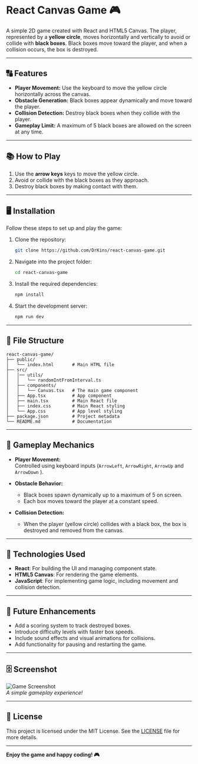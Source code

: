 # React Canvas Game 🎮

A simple 2D game created with React and HTML5 Canvas. The player, represented by a **yellow circle**, moves horizontally and vertically to avoid or collide with **black boxes**. Black boxes move toward the player, and when a collision occurs, the box is destroyed.

---

## 🔠 Features

- **Player Movement:** Use the keyboard to move the yellow circle horizontally across the canvas.
- **Obstacle Generation:** Black boxes appear dynamically and move toward the player.
- **Collision Detection:** Destroy black boxes when they collide with the player.
- **Gameplay Limit:** A maximum of 5 black boxes are allowed on the screen at any time.

---

## 📚 How to Play

1. Use the **arrow keys** keys to move the yellow circle.
2. Avoid or collide with the black boxes as they approach.
3. Destroy black boxes by making contact with them.

---

## 🖥️ Installation

Follow these steps to set up and play the game:

1. Clone the repository:
   ```bash
   git clone https://github.com/DrKins/react-canvas-game.git
   ```
2. Navigate into the project folder:
   ```bash
   cd react-canvas-game
   ```
3. Install the required dependencies:
   ```bash
   npm install
   ```
4. Start the development server:
   ```bash
   npm run dev
   ```

---

## 📂 File Structure

```plaintext
react-canvas-game/
├── public/
│   └── index.html       # Main HTML file
├── src/
│   │── utils/
│   │   └── randomIntFromInterval.ts
│   ├── components/
│   │   └── Canvas.tsx   # The main game component
│   ├── App.tsx          # App component
│   ├── main.tsx         # Main React file
│   ├── index.css        # Main React styling
│   └── App.css          # App level styling
├── package.json         # Project metadata
└── README.md            # Documentation
```

---

## 🚀 Gameplay Mechanics

- **Player Movement:**  
  Controlled using keyboard inputs (`ArrowLeft`, `ArrowRight`, `ArrowUp` and `ArrowDown` ).

- **Obstacle Behavior:**

  - Black boxes spawn dynamically up to a maximum of 5 on screen.
  - Each box moves toward the player at a constant speed.

- **Collision Detection:**
  - When the player (yellow circle) collides with a black box, the box is destroyed and removed from the canvas.

---

## 🎨 Technologies Used

- **React**: For building the UI and managing component state.
- **HTML5 Canvas**: For rendering the game elements.
- **JavaScript**: For implementing game logic, including movement and collision detection.

---

## 🌟 Future Enhancements

- Add a scoring system to track destroyed boxes.
- Introduce difficulty levels with faster box speeds.
- Include sound effects and visual animations for collisions.
- Add functionality for pausing and restarting the game.

---

## 🗄️ Screenshot

![Game Screenshot](https://i.imgur.com/IEFQk36.png)  
_A simple gameplay experience!_

---

## 🔖 License

This project is licensed under the MIT License. See the [LICENSE](LICENSE) file for more details.

---

**Enjoy the game and happy coding! 🎮**
